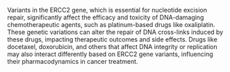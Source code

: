 Variants in the ERCC2 gene, which is essential for nucleotide excision repair, significantly affect the efficacy and toxicity of DNA-damaging chemotherapeutic agents, such as platinum-based drugs like oxaliplatin. These genetic variations can alter the repair of DNA cross-links induced by these drugs, impacting therapeutic outcomes and side effects. Drugs like docetaxel, doxorubicin, and others that affect DNA integrity or replication may also interact differently based on ERCC2 gene variants, influencing their pharmacodynamics in cancer treatment.